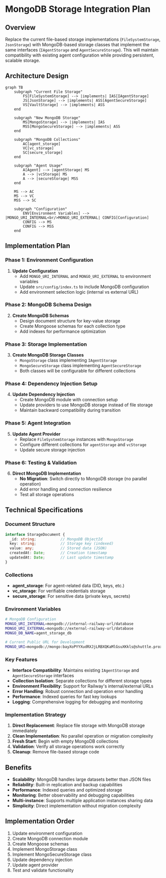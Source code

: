 # MongoDB Storage Integration Plan

## Overview
Replace the current file-based storage implementations (`FileSystemStorage`, `JsonStorage`) with MongoDB-based storage classes that implement the same interfaces (`IAgentStorage` and `AgentSecureStorage`). This will maintain compatibility with existing agent configuration while providing persistent, scalable storage.

## Architecture Design

```mermaid
graph TB
    subgraph "Current File Storage"
        FS[FileSystemStorage] --> |implements| IAS[IAgentStorage]
        JS[JsonStorage] --> |implements| ASS[AgentSecureStorage]
        VS[VaultStorage] --> |implements| ASS
    end
    
    subgraph "New MongoDB Storage"
        MS[MongoStorage] --> |implements| IAS
        MSS[MongoSecureStorage] --> |implements| ASS
    end
    
    subgraph "MongoDB Collections"
        AC[agent_storage]
        VC[vc_storage] 
        SC[secure_storage]
    end
    
    subgraph "Agent Usage"
        A[Agent] --> |agentStorage| MS
        A --> |vcStorage| MS
        A --> |secureStorage| MSS
    end
    
    MS --> AC
    MS --> VC
    MSS --> SC
    
    subgraph "Configuration"
        ENV[Environment Variables] --> |MONGO_URI_INTERNAL<br/>MONGO_URI_EXTERNAL| CONFIG[Configuration]
        CONFIG --> MS
        CONFIG --> MSS
    end
```

## Implementation Plan

### Phase 1: Environment Configuration
1. **Update Configuration**
   - Add `MONGO_URI_INTERNAL` and `MONGO_URI_EXTERNAL` to environment variables
   - Update `src/config/index.ts` to include MongoDB configuration
   - Add environment selection logic (internal vs external URL)

### Phase 2: MongoDB Schema Design
2. **Create MongoDB Schemas**
   - Design document structure for key-value storage
   - Create Mongoose schemas for each collection type
   - Add indexes for performance optimization

### Phase 3: Storage Implementation
3. **Create MongoDB Storage Classes**
   - `MongoStorage` class implementing `IAgentStorage`
   - `MongoSecureStorage` class implementing `AgentSecureStorage`
   - Both classes will be configurable for different collections

### Phase 4: Dependency Injection Setup
4. **Update Dependency Injection**
   - Create MongoDB module with connection setup
   - Update providers to use MongoDB storage instead of file storage
   - Maintain backward compatibility during transition

### Phase 5: Agent Integration
5. **Update Agent Provider**
   - Replace `FileSystemStorage` instances with `MongoStorage`
   - Configure different collections for `agentStorage` and `vcStorage`
   - Update secure storage injection

### Phase 6: Testing & Validation
6. **Direct MongoDB Implementation**
   - **No Migration**: Switch directly to MongoDB storage (no parallel operation)
   - Add error handling and connection resilience
   - Test all storage operations

## Technical Specifications

### Document Structure
```typescript
interface StorageDocument {
  _id: string;           // MongoDB ObjectId
  key: string;           // Storage key (indexed)
  value: any;            // Stored data (JSON)
  createdAt: Date;       // Creation timestamp
  updatedAt: Date;       // Last update timestamp
}
```

### Collections
- **agent_storage**: For agent-related data (DID, keys, etc.)
- **vc_storage**: For verifiable credentials storage
- **secure_storage**: For sensitive data (private keys, secrets)

### Environment Variables
```bash
# MongoDB Configuration
MONGO_URI_INTERNAL=mongodb://internal-railway-url/database
MONGO_URI_EXTERNAL=mongodb://external-railway-url/database
MONGO_DB_NAME=agent_storage_db

# Current Public URL for Development
MONGO_URI=mongodb://mongo:bayXoPYYXudRXJjLRBXQKaMlGsuXKkls@shuttle.proxy.rlwy.net:27222
```

### Key Features
- **Interface Compatibility**: Maintains existing `IAgentStorage` and `AgentSecureStorage` interfaces
- **Collection Isolation**: Separate collections for different storage types
- **Environment Flexibility**: Support for Railway's internal/external URLs
- **Error Handling**: Robust connection and operation error handling
- **Performance**: Indexed queries for fast key lookups
- **Logging**: Comprehensive logging for debugging and monitoring

### Implementation Strategy
1. **Direct Replacement**: Replace file storage with MongoDB storage immediately
2. **Clean Implementation**: No parallel operation or migration complexity
3. **Fresh Start**: Begin with empty MongoDB collections
4. **Validation**: Verify all storage operations work correctly
5. **Cleanup**: Remove file-based storage code

## Benefits
- **Scalability**: MongoDB handles large datasets better than JSON files
- **Reliability**: Built-in replication and backup capabilities
- **Performance**: Indexed queries and optimized storage
- **Monitoring**: Better observability and debugging capabilities
- **Multi-instance**: Supports multiple application instances sharing data
- **Simplicity**: Direct implementation without migration complexity

## Implementation Order
1. Update environment configuration
2. Create MongoDB connection module
3. Create Mongoose schemas
4. Implement MongoStorage class
5. Implement MongoSecureStorage class
6. Update dependency injection
7. Update agent provider
8. Test and validate functionality